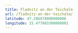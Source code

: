 ```yaml
---
title: Fladnitz an der Teichalm
url: /fladnitz-an-der-teichalm/
latitude: 47.286478900000006
longitude: 15.477803300000001
---
```

